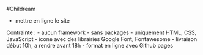 #Childream

- mettre en ligne le site

Contrainte :
    - aucun framework
    - sans packages
    - uniquement HTML, CSS, JavaScript
    - icone avec des librairies Google Font, Fontawesome
    - livraison début 10h, a rendre avant 18h
    - format en ligne avec Github pages